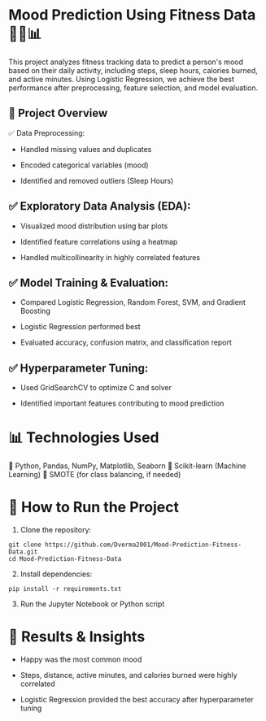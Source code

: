 # Mood Prediction Using Fitness Data 🏃‍♂️📊
This project analyzes fitness tracking data to predict a person's mood based on their daily activity, including steps, sleep hours, calories burned, and active minutes. Using Logistic Regression, we achieve the best performance after preprocessing, feature selection, and model evaluation.

## 📂 Project Overview
✅ Data Preprocessing:

* Handled missing values and duplicates

* Encoded categorical variables (mood)

* Identified and removed outliers (Sleep Hours)

## ✅ Exploratory Data Analysis (EDA):

* Visualized mood distribution using bar plots

* Identified feature correlations using a heatmap

* Handled multicollinearity in highly correlated features

## ✅ Model Training & Evaluation:

* Compared Logistic Regression, Random Forest, SVM, and Gradient Boosting

* Logistic Regression performed best

* Evaluated accuracy, confusion matrix, and classification report

## ✅ Hyperparameter Tuning:

* Used GridSearchCV to optimize C and solver

* Identified important features contributing to mood prediction

# 📊 Technologies Used
🔹 Python, Pandas, NumPy, Matplotlib, Seaborn
🔹 Scikit-learn (Machine Learning)
🔹 SMOTE (for class balancing, if needed)

# 🚀 How to Run the Project
1. Clone the repository:
```
git clone https://github.com/Dverma2001/Mood-Prediction-Fitness-Data.git
cd Mood-Prediction-Fitness-Data
```
2. Install dependencies:
```
pip install -r requirements.txt
```
3. Run the Jupyter Notebook or Python script

# 📌 Results & Insights

* Happy was the most common mood

* Steps, distance, active minutes, and calories burned were highly correlated

* Logistic Regression provided the best accuracy after hyperparameter tuning

